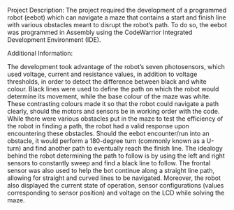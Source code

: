 Project Description:
The project required the development of a programmed robot (eebot) which can navigate a maze
that contains a start and finish line with various obstacles meant to disrupt the robot’s path. To do so, the eebot was programmed in Assembly using the CodeWarrior Integrated Development Environment (IDE). 


Additional Information:

The development took advantage of the robot’s seven photosensors, which used
voltage, current and resistance values, in addition to voltage thresholds, in order to detect the difference between black and white colour. Black lines were used to define the path on which the robot would determine its movement, while the base colour of the maze was white. These contrasting colours made it so that the robot could navigate a path clearly, should the motors and sensors be in working order with the code. While there were various obstacles put in the maze to test the efficiency of the robot in finding a path, the robot had a valid response upon encountering these obstacles. Should the eebot encounter/run into an obstacle, it would perform a 180-degree turn (commonly known as a U-turn) and find another path to eventually reach the finish line. The idealogy behind the robot determining the path to follow is by using the left and right sensors to constantly sweep and find a black line to follow. The frontal sensor was
also used to help the bot continue along a straight line path, allowing for straight and curved lines to be navigated. Moreover, the robot also displayed the current state of operation, sensor configurations (values corresponding to sensor position) and voltage on the LCD while solving the maze.